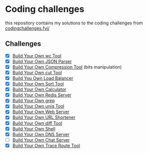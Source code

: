 # Coding challenges

this repository contains my solutions to the coding challenges from [codingchallenges.fyi/](https://codingchallenges.fyi/)

## Challenges

- [x] [Build Your Own wc Tool](https://codingchallenges.fyi/challenges/challenge-wc)
- [x] [Build Your Own JSON Parser](https://codingchallenges.fyi/challenges/challenge-json-parser)
- [x] [Build Your Own Compression Tool](https://codingchallenges.fyi/challenges/challenge-huffman) (bits manipulation)
- [x] [Build Your Own cut Tool](https://codingchallenges.fyi/challenges/challenge-cut)
- [x] [Build You Own Load Balancer](https://codingchallenges.fyi/challenges/challenge-load-balancer)
- [x] [Build Your Own Sort Tool](https://codingchallenges.fyi/challenges/challenge-sort)
- [x] [Build Your Own Calculator](https://codingchallenges.fyi/challenges/challenge-calculator)
- [x] [Build Your Own Redis Server](https://codingchallenges.fyi/challenges/challenge-redis)
- [x] [Build Your Own grep](https://codingchallenges.fyi/challenges/challenge-grep)
- [x] [Build Your Own uniq Tool](https://codingchallenges.fyi/challenges/challenge-uniq)
- [x] [Build Your Own Web Server](https://codingchallenges.fyi/challenges/challenge-webserver)
- [x] [Build Your Own URL Shortener](https://codingchallenges.fyi/challenges/challenge-url-shortener)
- [x] [Build Your Own diff Tool](https://codingchallenges.fyi/challenges/challenge-diff)
- [x] [Build Your Own Shell](https://codingchallenges.fyi/challenges/challenge-shell)
- [x] [Build Your Own DNS Server](https://codingchallenges.fyi/challenges/challenge-dns)
- [ ] [Build Your Own Chat Server](https://codingchallenges.fyi/challenges/challenge-chat)
- [x] [Build Your Own Trace Route Tool](https://codingchallenges.fyi/challenges/challenge-traceroute)
